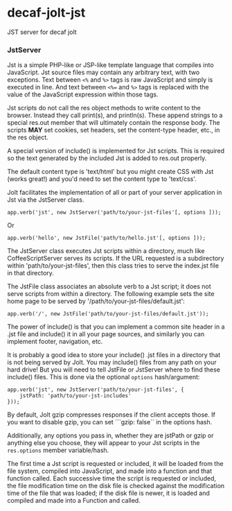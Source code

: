 decaf-jolt-jst
==============

JST server for decaf jolt

### JstServer

Jst is a simple PHP-like or JSP-like template language that compiles into JavaScript.  Jst source files may contain any arbitrary text, with two exceptions.  Text between ```<%``` and ```%>``` tags is raw JavaScript and simply is executed in line.  And text between ```<%=``` and ```%>``` tags is replaced with the value of the JavaScript expression within those tags.

Jst scripts do not call the res object methods to write content to the browser.  Instead they call print(s), and println(s).  These append strings to a special res.out member that will ultimately contain the response body.  The scripts **MAY** set cookies, set headers, set the content-type header, etc., in the res object.

A special version of include() is implemented for Jst scripts.  This is required so the text generated by the included Jst is added to res.out properly.

The default content type is 'text/html' but you might create CSS with Jst (works great!) and you'd need to set the content type to 'text/css'.

Jolt facilitates the implementation of all or part of your server application in Jst via the JstServer class.  

```
app.verb('jst', new JstServer('path/to/your-jst-files'[, options ]));
```

Or

```
app.verb('hello', new JstFile('path/to/hello.jst'[, options ]));
```

The JstServer class executes Jst scripts within a directory, much like CoffeeScriptServer serves its scripts.  If the URL requested is a subdirectory within 'path/to/your-jst-files', then this class tries to serve the index.jst file in that directory.

The JstFile class associates an absolute verb to a Jst script; it does not serve scripts from within a directory.  The following example sets the site home page to be served by '/path/to/your-jst-files/default.jst':

```
app.verb('/', new JstFile('path/to/your-jst-files/default.jst'));
```

The power of include() is that you can implement a common site header in a .jst file and include() it in all your page sources, and similarly you can implement footer, navigation, etc.

It is probably a good idea to store your include() .jst files in a directory that is not being served by Jolt.  You may include() files from any path on your hard drive!  But you will need to tell JstFile or JstServer where to find these include() files.  This is done via the optional ```options``` hash/argument:

```
app.verb('jst', new JstServer('path/to/your-jst-files', {
	jstPath: 'path/to/your-jst-includes'
}));
```

By default, Jolt gzip compresses responses if the client accepts those.  If you want to disable gzip, you can set ```gzip: false`` in the options hash.

Additionally, any options you pass in, whether they are jstPath or gzip or anything else you choose, they will appear to your Jst scripts in the ```res.options``` member variable/hash.

The first time a Jst script is requested or included, it will be loaded from the file system, compiled into JavaScript, and made into a function and that function called.  Each successive time the script is requested or included, the file modification time on the disk file is checked against the modification time of the file that was loaded; if the disk file is newer, it is loaded and compiled and made into a Function and called.  


